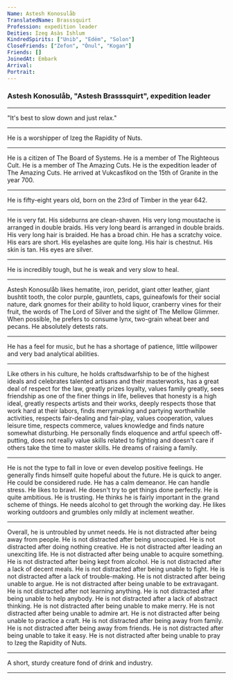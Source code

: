 ```yaml
---
Name: Astesh Konosulåb
TranslatedName: Brasssquirt
Profession: expedition leader
Deities: Izeg Asàs Ishlum
KindredSpirits: ["Unib", "Edëm", "Solon"]
CloseFriends: ["Zefon", "Ònul", "Kogan"]
Friends: []
JoinedAt: Embark
Arrival:
Portrait:
---
```


### Astesh Konosulåb, "Astesh Brasssquirt", expedition leader

---

"It's best to slow down and just relax."

---

He is a worshipper of Izeg the Rapidity of Nuts.

---

He is a citizen of The Board of Systems. He is a member of The Righteous Cult. He is a member of The Amazing Cuts. He is
the expedition leader of The Amazing Cuts. He arrived at Vukcasfikod on the 15th of Granite in the year 700.

---

He is fifty-eight years old, born on the 23rd of Timber in the year 642.

---

He is very fat. His sideburns are clean-shaven. His very long moustache is arranged in double braids. His very long
beard is arranged in double braids. His very long hair is braided. He has a broad chin. He has a scratchy voice. His
ears are short. His eyelashes are quite long. His hair is chestnut. His skin is tan. His eyes are silver.

---

He is incredibly tough, but he is weak and very slow to heal.

---

Astesh Konosulåb likes hematite, iron, peridot, giant otter leather, giant bushtit tooth, the color purple, gauntlets,
caps, guineafowls for their social nature, dark gnomes for their ability to hold liquor, cranberry vines for their
fruit, the words of The Lord of Silver and the sight of The Mellow Glimmer. When possible, he prefers to consume lynx,
two-grain wheat beer and pecans. He absolutely detests rats.

---

He has a feel for music, but he has a shortage of patience, little willpower and very bad analytical abilities.

---

Like others in his culture, he holds craftsdwarfship to be of the highest ideals and celebrates talented artisans and
their masterworks, has a great deal of respect for the law, greatly prizes loyalty, values family greatly, sees
friendship as one of the finer things in life, believes that honesty is a high ideal, greatly respects artists and their
works, deeply respects those that work hard at their labors, finds merrymaking and partying worthwhile activities,
respects fair-dealing and fair-play, values cooperation, values leisure time, respects commerce, values knowledge and
finds nature somewhat disturbing. He personally finds eloquence and artful speech off-putting, does not really value
skills related to fighting and doesn't care if others take the time to master skills. He dreams of raising a family.

---

He is not the type to fall in love or even develop positive feelings. He generally finds himself quite hopeful about the
future. He is quick to anger. He could be considered rude. He has a calm demeanor. He can handle stress. He likes to
brawl. He doesn't try to get things done perfectly. He is quite ambitious. He is trusting. He thinks he is fairly
important in the grand scheme of things. He needs alcohol to get through the working day. He likes working outdoors and
grumbles only mildly at inclement weather.

---

Overall, he is untroubled by unmet needs. He is not distracted after being away from people. He is not distracted after
being unoccupied. He is not distracted after doing nothing creative. He is not distracted after leading an unexciting
life. He is not distracted after being unable to acquire something. He is not distracted after being kept from alcohol.
He is not distracted after a lack of decent meals. He is not distracted after being unable to fight. He is not
distracted after a lack of trouble-making. He is not distracted after being unable to argue. He is not distracted after
being unable to be extravagant. He is not distracted after not learning anything. He is not distracted after being
unable to help anybody. He is not distracted after a lack of abstract thinking. He is not distracted after being unable
to make merry. He is not distracted after being unable to admire art. He is not distracted after being unable to
practice a craft. He is not distracted after being away from family. He is not distracted after being away from friends.
He is not distracted after being unable to take it easy. He is not distracted after being unable to pray to Izeg the
Rapidity of Nuts.

---

A short, sturdy creature fond of drink and industry.

---
